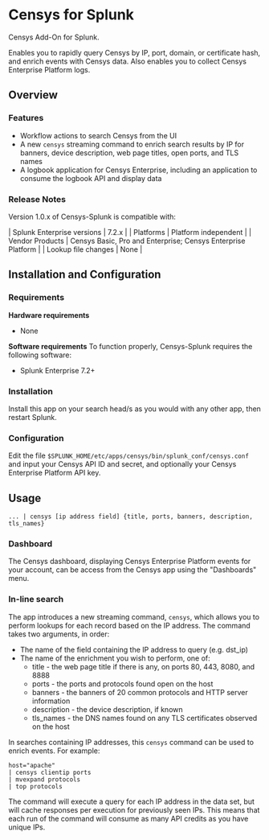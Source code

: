 # Censys for Splunk

Censys Add-On for Splunk.

Enables you to rapidly query Censys by IP, port, domain, or certificate hash, and enrich events with Censys data. Also enables you to collect Censys Enterprise Platform logs.

## Overview

### Features

- Workflow actions to search Censys from the UI
- A new `censys` streaming command to enrich search results by IP for banners, device description, web page titles, open ports, and TLS names
- A logbook application for Censys Enterprise, including an application to consume the logbook API and display data

### Release Notes

Version 1.0.x of Censys-Splunk is compatible with:

| Splunk Enterprise versions | 7.2.x |
| Platforms                  | Platform independent |
| Vendor Products            | Censys Basic, Pro and Enterprise; Censys Enterprise Platform |
| Lookup file changes        | None |

## Installation and Configuration

### Requirements

**Hardware requirements**
- None

**Software requirements**
To function properly, Censys-Splunk requires the following software:
- Splunk Enterprise 7.2+

### Installation

Install this app on your search head/s as you would with any other app, then restart Splunk.

### Configuration

Edit the file `$SPLUNK_HOME/etc/apps/censys/bin/splunk_conf/censys.conf` and input your Censys API ID and secret, and optionally your Censys Enterprise Platform API key.

## Usage

`... | censys [ip address field] {title, ports, banners, description, tls_names}`

### Dashboard

The Censys dashboard, displaying Censys Enterprise Platform events for your account, can be access from the Censys app using the "Dashboards" menu.

### In-line search

The app introduces a new streaming command, `censys`, which allows you to perform lookups for each record based on the IP address. The command takes two arguments, in order:

- The name of the field containing the IP address to query (e.g. dst_ip)
- The name of the enrichment you wish to perform, one of: 
  - title - the web page title if there is any, on ports 80, 443, 8080, and 8888
  - ports - the ports and protocols found open on the host
  - banners - the banners of 20 common protocols and HTTP server information
  - description - the device description, if known
  - tls_names - the DNS names found on any TLS certificates observed on the host

In searches containing IP addresses, this `censys` command can be used to enrich events. For example:

	host="apache"
	| censys clientip ports
	| mvexpand protocols
	| top protocols

The command will execute a query for each IP address in the data set, but will cache responses per execution for previously seen IPs. This means that each run of the command will consume as many API credits as you have unique IPs.